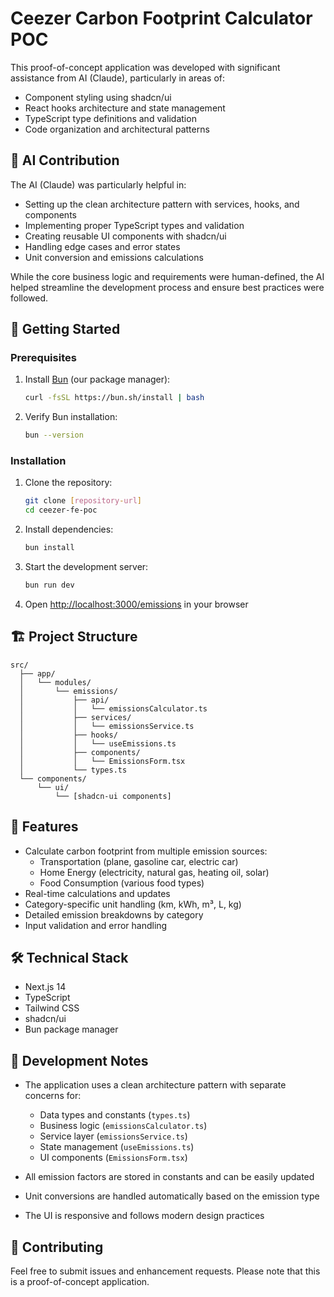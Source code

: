 # Ceezer Carbon Footprint Calculator POC

This proof-of-concept application was developed with significant assistance from AI (Claude), particularly in areas of:
- Component styling using shadcn/ui
- React hooks architecture and state management
- TypeScript type definitions and validation
- Code organization and architectural patterns

## 🤖 AI Contribution

The AI (Claude) was particularly helpful in:
- Setting up the clean architecture pattern with services, hooks, and components
- Implementing proper TypeScript types and validation
- Creating reusable UI components with shadcn/ui
- Handling edge cases and error states
- Unit conversion and emissions calculations

While the core business logic and requirements were human-defined, the AI helped streamline the development process and ensure best practices were followed.

## 🚀 Getting Started

### Prerequisites

1. Install [Bun](https://bun.sh/) (our package manager):
   ```bash
   curl -fsSL https://bun.sh/install | bash
   ```

2. Verify Bun installation:
   ```bash
   bun --version
   ```

### Installation

1. Clone the repository:
   ```bash
   git clone [repository-url]
   cd ceezer-fe-poc
   ```

2. Install dependencies:
   ```bash
   bun install
   ```

3. Start the development server:
   ```bash
   bun run dev
   ```

4. Open [http://localhost:3000/emissions](http://localhost:3000/emissions) in your browser

## 🏗️ Project Structure

```
src/
  ├── app/
  │   └── modules/
  │       └── emissions/
  │           ├── api/
  │           │   └── emissionsCalculator.ts
  │           ├── services/
  │           │   └── emissionsService.ts
  │           ├── hooks/
  │           │   └── useEmissions.ts
  │           ├── components/
  │           │   └── EmissionsForm.tsx
  │           └── types.ts
  └── components/
      └── ui/
          └── [shadcn-ui components]
```

## 🧮 Features

- Calculate carbon footprint from multiple emission sources:
  - Transportation (plane, gasoline car, electric car)
  - Home Energy (electricity, natural gas, heating oil, solar)
  - Food Consumption (various food types)
- Real-time calculations and updates
- Category-specific unit handling (km, kWh, m³, L, kg)
- Detailed emission breakdowns by category
- Input validation and error handling

## 🛠️ Technical Stack

- Next.js 14
- TypeScript
- Tailwind CSS
- shadcn/ui
- Bun package manager

## 📝 Development Notes

- The application uses a clean architecture pattern with separate concerns for:
  - Data types and constants (`types.ts`)
  - Business logic (`emissionsCalculator.ts`)
  - Service layer (`emissionsService.ts`)
  - State management (`useEmissions.ts`)
  - UI components (`EmissionsForm.tsx`)

- All emission factors are stored in constants and can be easily updated
- Unit conversions are handled automatically based on the emission type
- The UI is responsive and follows modern design practices

## 🤝 Contributing

Feel free to submit issues and enhancement requests. Please note that this is a proof-of-concept application.
